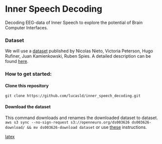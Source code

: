 # Inner Speech Decoding

Decoding EEG-data of Inner Speech to explore the potential of Brain Computer Interfaces.

### Dataset
We will use a [dataset](https://openneuro.org/datasets/ds003626) published by Nicolas Nieto, Victoria Peterson, Hugo Rufiner, Juan Kamienkowski, Ruben Spies.
A detailed description can be found [here](https://www.biorxiv.org/content/10.1101/2021.04.19.440473v1.full).

### How to get started:
#### Clone this repository
`git clone https://github.com/lucasld/inner_speech_decoding.git`
#### Download the dataset
This command downloads and renames the downloaded dataset to dataset.
`aws s3 sync --no-sign-request s3://openneuro.org/ds003626 ds003626-download/ && mv ds003626-download dataset`
or use [these](https://openneuro.org/datasets/ds003626/versions/2.1.0/download) instructions.

[latex](https://sharelatex.gwdg.de/project/6214980ed0e70d008e1712b8/invite/token/0ac8314082fe570c96281b0abaf636062d64c8e1d5bf696d?project_name=Inner%20Speech%20Dokumentation&user_first_name=Fabienne)
